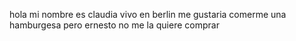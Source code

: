 hola
mi nombre es claudia
vivo en berlin
me gustaria comerme una hamburgesa
pero ernesto no me la quiere comprar